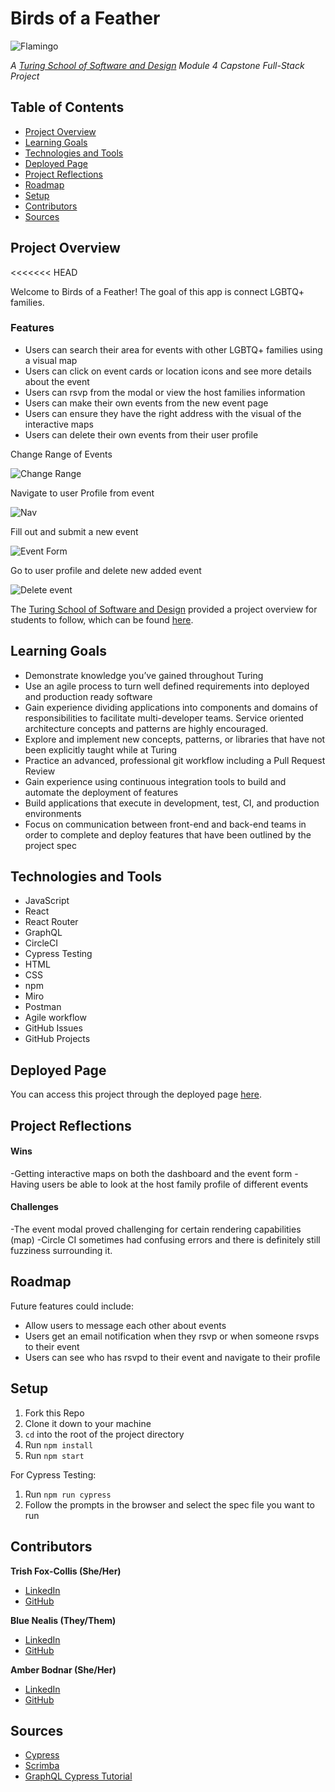 # Birds of a Feather
![Flamingo](src/Flamingo.png)


*A [Turing School of Software and Design](https://turing.edu/) Module 4 Capstone Full-Stack Project*

## Table of Contents
- [Project Overview](#project-overview)
- [Learning Goals](#learning-goals)
- [Technologies and Tools](#technologies-and-tools)
- [Deployed Page](#deployed-page)
- [Project Reflections](#project-reflections)
- [Roadmap](#roadmap)
- [Setup](#setup)
- [Contributors](#contributors)
- [Sources](#sources)


## Project Overview
<<<<<<< HEAD

Welcome to Birds of a Feather! The goal of this app is connect LGBTQ+ families.

### Features
 - Users can search their area for events with other LGBTQ+ families using a visual map
 - Users can click on event cards or location icons and see more details about the event
 - Users can rsvp from the modal or view the host families information
 - Users can make their own events from the new event page
 - Users can ensure they have the right address with the visual of the interactive maps
 - Users can delete their own events from their user profile

Change Range of Events

![Change Range](src/BofAF-Change-Range-Click-event.gif)

Navigate to user Profile from event

![Nav](src/BofAF-Nav-from-event-modal.gif)

Fill out and submit a new event

![Event Form](src/Event-Form-Fill.gif)

Go to user profile and delete new added event

![Delete event](src/Delete-new-event.gif)

The [Turing School of Software and Design](https://turing.edu/) provided a project overview for students to follow, which can be found [here](https://mod4.turing.edu/projects/capstone/).


## Learning Goals
* Demonstrate knowledge you’ve gained throughout Turing
* Use an agile process to turn well defined requirements into deployed and production ready software
* Gain experience dividing applications into components and domains of responsibilities to facilitate multi-developer teams. Service oriented architecture concepts and patterns are highly encouraged.
* Explore and implement new concepts, patterns, or libraries that have not been explicitly taught while at Turing
* Practice an advanced, professional git workflow including a Pull Request Review
* Gain experience using continuous integration tools to build and automate the deployment of features
* Build applications that execute in development, test, CI, and production environments
* Focus on communication between front-end and back-end teams in order to complete and deploy features that have been outlined by the project spec


## Technologies and Tools
* JavaScript
* React
* React Router
* GraphQL
* CircleCI
* Cypress Testing
* HTML
* CSS
* npm
* Miro
* Postman
* Agile workflow
* GitHub Issues
* GitHub Projects


## Deployed Page
You can access this project through the deployed page [here](http://www.birds-of-a-feather.net/).


## Project Reflections
#### Wins
-Getting interactive maps on both the dashboard and the event form
-Having users be able to look at the host family profile of different events
#### Challenges
-The event modal proved challenging for certain rendering capabilities (map)
-Circle CI sometimes had confusing errors and there is definitely still fuzziness surrounding it.


## Roadmap
Future features could include:
* Allow users to message each other about events
* Users get an email notification when they rsvp or when someone rsvps to their event
* Users can see who has rsvpd to their event and navigate to their profile


## Setup
1. Fork this Repo
2. Clone it down to your machine
3. `cd` into the root of the project directory
4. Run `npm install`
5. Run `npm start`

For Cypress Testing:
1. Run `npm run cypress`
2. Follow the prompts in the browser and select the spec file you want to run


## Contributors
**Trish Fox-Collis (She/Her)**
* [LinkedIn](https://www.linkedin.com/in/trish-fox-collis/)
* [GitHub](https://github.com/tfoxcollis)

**Blue Nealis (They/Them)**
* [LinkedIn](https://www.linkedin.com/in/blue-nealis/)
* [GitHub](https://github.com/BlueNealis)

**Amber Bodnar (She/Her)**
* [LinkedIn](https://www.linkedin.com/in/amberbodnar/)
* [GitHub](https://github.com/abodnar1)


## Sources
* [Cypress](https://docs.cypress.io/guides/overview/why-cypress)
* [Scrimba](https://scrimba.com/dashboard#overview)
* [GraphQL Cypress Tutorial](https://www.jayfreestone.com/writing/stubbing-graphql-cypress/)
